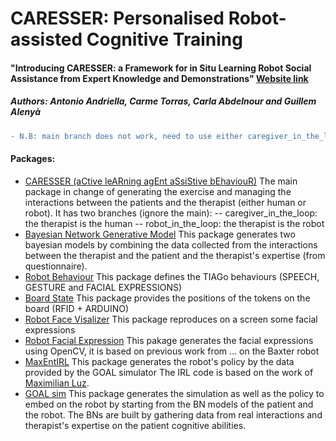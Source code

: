 # CARESSER: Personalised Robot-assisted Cognitive Training

#### "Introducing CARESSER: a Framework for in Situ Learning Robot Social Assistance from Expert Knowledge and Demonstrations" [Website link](http://www.iri.upc.edu/groups/perception/#CARESSER)

##### Authors: Antonio Andriella, Carme Torras, Carla Abdelnour and Guillem Alenyà

```diff
- N.B: main branch does not work, need to use either caregiver_in_the_loop or robot_in_the_loop
```

#### Packages:
- [CARESSER (aCtive leARning agEnt aSsiStive bEhaviouR)](https://github.com/aandriella/CARESSER)
The main package in change of generating the exercise and managing the interactions between the patients and the therapist (either human or robot). It has two branches (ignore the main):
-- caregiver_in_the_loop: the therapist is the human
-- robot_in_the_loop: the therapist is the robot
- [Bayesian Network Generative Model](https://github.com/aandriella/BN_GenerativeModel)
This package generates two bayesian models by combining the data collected from the interactions between the therapist and the patient and the therapist's expertise (from questionnaire).
- [Robot Behaviour](https://github.com/aandriella/robot_behaviour)
This package defines the TIAGo behaviours (SPEECH, GESTURE and FACIAL EXPRESSIONS)
- [Board State](https://github.com/aandriella/board_state)
This package provides the positions of the tokens on the board (RFID + ARDUINO)
- [Robot Face Visalizer](https://github.com/aandriella/robot_face_visualizer)
This package reproduces on a screen some facial expressions 
- [Robot Facial Expression](https://github.com/aandriella/robot_face_expression)
This pakage generates the facial expressions using OpenCV, it is based on previous work from ... on the Baxter robot
- [MaxEntIRL](https://github.com/aandriella/MaxEntIRL)
This package generates the robot's policy by the data provided by the GOAL simulator
The IRL code is based on the work of [ Maximilian Luz](https://github.com/qzed/irl-maxent).
- [GOAL sim](https://github.com/aandriella/GOAL)
This package generates the simulation as well as the policy to embed on the robot by starting from the BN models of the patient and the robot. The BNs are built by gathering data from real interactions and therapist's expertise on the patient cognitive abilities.

